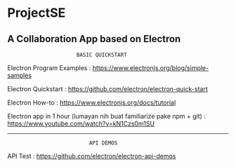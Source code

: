 # ProjectSE
A Collaboration App based on Electron
-----------------------------------------------------------
                          BASIC QUICKSTART
Electron Program Examples : https://www.electronjs.org/blog/simple-samples

Electron Quickstart : https://github.com/electron/electron-quick-start

Electron How-to : https://www.electronjs.org/docs/tutorial

Electron app in 1 hour (lumayan nih buat familiarize pake npm + git) : https://www.youtube.com/watch?v=kN1Czs0m1SU

------------------------------------------------------------
                              API DEMOS
API Test : https://github.com/electron/electron-api-demos
